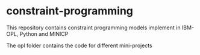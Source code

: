 # constraint-programming
This repository contains constraint programming models implement in IBM-OPL, Python and MINICP

The opl folder contains the code for different mini-projects
